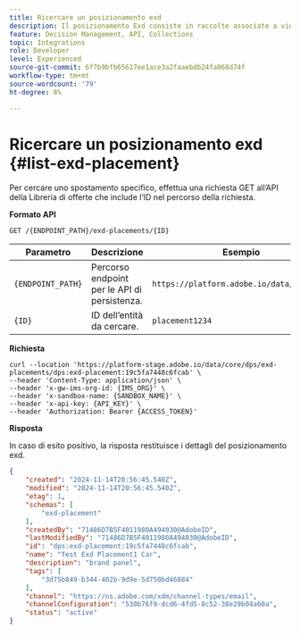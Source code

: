 ```yaml
---
title: Ricercare un posizionamento exd
description: Il posizionamento Exd consiste in raccolte associate a vincoli e metodi di classificazione per determinare le offerte.
feature: Decision Management, API, Collections
topic: Integrations
role: Developer
level: Experienced
source-git-commit: 6f7b9bfb65617ee1ace3a2faaebdb24fa068d74f
workflow-type: tm+mt
source-wordcount: '79'
ht-degree: 8%

---
```


# Ricercare un posizionamento exd {#list-exd-placement}

Per cercare uno spostamento specifico, effettua una richiesta GET all’API della Libreria di offerte che include l’ID nel percorso della richiesta.

**Formato API**

```http
GET /{ENDPOINT_PATH}/exd-placements/{ID}
```

| Parametro | Descrizione | Esempio |
| --------- | ----------- | ------- |
| `{ENDPOINT_PATH}` | Percorso endpoint per le API di persistenza. | `https://platform.adobe.io/data/core/dps` |
| `{ID}` | ID dell’entità da cercare. | `placement1234` |

**Richiesta**

```shell
curl --location 'https://platform-stage.adobe.io/data/core/dps/exd-placements/dps:exd-placement:19c5fa7448c6fcab' \
--header 'Content-Type: application/json' \
--header 'x-gw-ims-org-id: {IMS_ORG}' \
--header 'x-sandbox-name: {SANDBOX_NAME}' \
--header 'x-api-key: {API_KEY}' \
--header 'Authorization: Bearer {ACCESS_TOKEN}'
```

**Risposta**

In caso di esito positivo, la risposta restituisce i dettagli del posizionamento exd.

```json
{
    "created": "2024-11-14T20:56:45.540Z",
    "modified": "2024-11-14T20:56:45.540Z",
    "etag": 1,
    "schemas": [
        "exd-placement"
    ],
    "createdBy": "71486D7B5F4011980A494030@AdobeID",
    "lastModifiedBy": "71486D7B5F4011980A494030@AdobeID",
    "id": "dps:exd-placement:19c5fa7448c6fcab",
    "name": "Test Exd Placement1 Car",
    "description": "brand panel",
    "tags": [
        "3d75b849-b344-402b-9d9e-5d750bd46884"
    ],
    "channel": "https://ns.adobe.com/xdm/channel-types/email",
    "channelConfiguration": "530b76f9-dcd6-4fd5-8c52-38e29b04a60a",
    "status": "active"
}            
```
